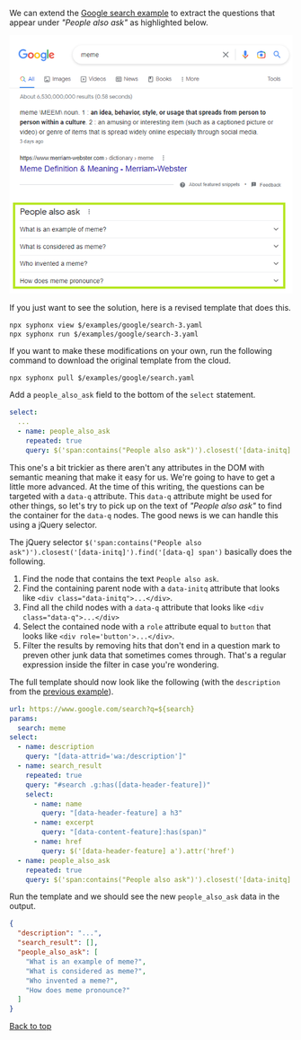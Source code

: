 We can extend the [Google search example](google-search.md) to extract the questions that appear under *"People also ask"* as highlighted below.

<kbd><img src="images/google-search-3.png" /></kbd>

If you just want to see the solution, here is a revised template that does this.
```
npx syphonx view $/examples/google/search-3.yaml
npx syphonx run $/examples/google/search-3.yaml
```

If you want to make these modifications on your own, run the following command to download the original template from the cloud.
```
npx syphonx pull $/examples/google/search.yaml
```

Add a `people_also_ask` field to the bottom of the `select` statement.
```yaml
select:
  ...
  - name: people_also_ask
    repeated: true
    query: $('span:contains("People also ask")').closest('[data-initq]').find('[data-q] [role=button]').filter('/\\?$/')
```

This one's a bit trickier as there aren't any attributes in the DOM with semantic meaning that make it easy for us. We're going to have to get a little more advanced. At the time of this writing, the questions can be targeted with a `data-q` attribute. This `data-q` attribute might be used for other things, so let's try to pick up on the text of *"People also ask"* to find the container for the `data-q` nodes. The good news is we can handle this using a jQuery selector.

The jQuery selector `$('span:contains("People also ask")').closest('[data-initq]').find('[data-q] span')` basically does the following.
1. Find the node that contains the text `People also ask`.
2. Find the containing parent node with a `data-initq` attribute that looks like `<div class="data-initq">...</div>`.
3. Find all the child nodes with a `data-q` attribute that looks like `<div class="data-q">...</div>`
4. Select the contained node with a `role` attribute equal to `button` that looks like `<div role='button'>...</div>`.
5. Filter the results by removing hits that don't end in a question mark to preven other junk data that sometimes comes through. That's a regular expression inside the filter in case you're wondering.

The full template should now look like the following (with the `description` from the [previous example](google-search-2.md)).
```yaml
url: https://www.google.com/search?q=${search}
params:
  search: meme
select:
  - name: description
    query: "[data-attrid='wa:/description']"
  - name: search_result
    repeated: true
    query: "#search .g:has([data-header-feature])"
    select:
      - name: name
        query: "[data-header-feature] a h3"
      - name: excerpt
        query: "[data-content-feature]:has(span)"
      - name: href
        query: $('[data-header-feature] a').attr('href')
  - name: people_also_ask
    repeated: true
    query: $('span:contains("People also ask")').closest('[data-initq]').find('[data-q] [role=button]').filter('/\\?$/')
```

Run the template and we should see the new `people_also_ask` data in the output.
```json
{
  "description": "...",
  "search_result": [],
  "people_also_ask": [
    "What is an example of meme?",
    "What is considered as meme?",
    "Who invented a meme?",
    "How does meme pronounce?"
  ]
}
```

[Back to top](/README.md)
